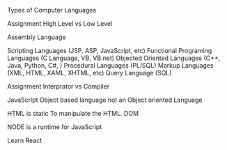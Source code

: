 Types of Computer Languages

Assignment
High Level vs Low Level

Assembly Language

Scripting Languages (JSP, ASP, JavaScript, etc)
Functional Programing Languages (C Language, VB, VB.net)
Objected Oriented Languages (C++, Java, Python, C#, )
Procedural Languages (PL/SQL)
Markup Languages (XML, HTML, XAML, XHTML, etc)
Query Language (SQL)

Assignment
Interprator vs Compiler

JavaScript
Object based language not an Object oriented Language

HTML is static
To manipulate the HTML. DOM


NODE is a runtime for JavaScript

Learn React
